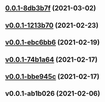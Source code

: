 
<a name="0.0.1-8db3b7f"></a>
## [0.0.1-8db3b7f](https://github.com/compare/v0.0.1-1213b70...0.0.1-8db3b7f) (2021-03-02)


<a name="v0.0.1-1213b70"></a>
## [v0.0.1-1213b70](https://github.com/compare/v0.0.1-ebc6bb6...v0.0.1-1213b70) (2021-02-23)


<a name="v0.0.1-ebc6bb6"></a>
## [v0.0.1-ebc6bb6](https://github.com/compare/v0.0.1-74b1a64...v0.0.1-ebc6bb6) (2021-02-19)


<a name="v0.0.1-74b1a64"></a>
## [v0.0.1-74b1a64](https://github.com/compare/v0.0.1-bbe945c...v0.0.1-74b1a64) (2021-02-17)


<a name="v0.0.1-bbe945c"></a>
## [v0.0.1-bbe945c](https://github.com/compare/v0.0.1-ab1b026...v0.0.1-bbe945c) (2021-02-17)


<a name="v0.0.1-ab1b026"></a>
## v0.0.1-ab1b026 (2021-02-06)
